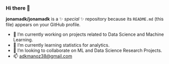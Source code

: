 ### Hi there 👋


**jonamadk/jonamadk** is a ✨ _special_ ✨ repository because its `README.md` (this file) appears on your GitHub profile.



- 🔭 I’m currently working on  projects related to Data Science and Machine Learning.
- 🌱 I’m currently learning statistics for analytics.
- 👯 I’m looking to collaborate on ML and Data Science Research Projects.
- 📫 adkmanoz38@gmail.com


